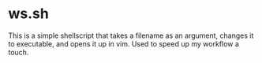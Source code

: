# ws.sh
This is a simple shellscript that takes a filename as an argument, changes it to executable, and opens it up in vim.
Used to speed up my workflow a touch.
